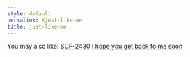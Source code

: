 ```yaml
---
style: default
permalink: Xjust-like-me
title: just-like-me
---
```

You may also like:
[SCP-2430](http://scp-wiki.net/scp-2430)
[I hope you get back to me soon](http://scp-wiki.net/i-hope-you-get-back-to-me-soon)